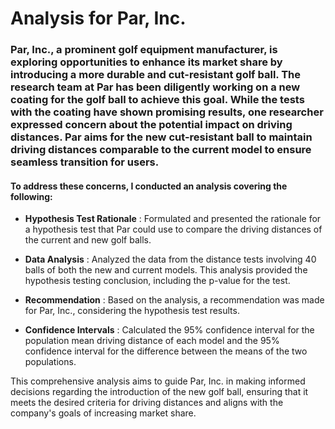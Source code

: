 # Analysis for Par, Inc.

### Par, Inc., a prominent golf equipment manufacturer, is exploring opportunities to enhance its market share by introducing a more durable and cut-resistant golf ball. The research team at Par has been diligently working on a new coating for the golf ball to achieve this goal. While the tests with the coating have shown promising results, one researcher expressed concern about the potential impact on driving distances. Par aims for the new cut-resistant ball to maintain driving distances comparable to the current model to ensure seamless transition for users.

#### To address these concerns, I conducted an analysis covering the following:

- **Hypothesis Test Rationale** : Formulated and presented the rationale for a hypothesis test that Par could use to compare the driving distances of the current and new golf balls.

- **Data Analysis** : Analyzed the data from the distance tests involving 40 balls of both the new and current models. This analysis provided the hypothesis testing conclusion, including the p-value for the test.

- **Recommendation** : Based on the analysis, a recommendation was made for Par, Inc., considering the hypothesis test results.

- **Confidence Intervals** : Calculated the 95% confidence interval for the population mean driving distance of each model and the 95% confidence interval for the difference between the means of the two populations.

This comprehensive analysis aims to guide Par, Inc. in making informed decisions regarding the introduction of the new golf ball, ensuring that it meets the desired criteria for driving distances and aligns with the company's goals of increasing market share.






